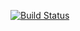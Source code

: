 [![Build Status](https://travis-ci.com/acreter/acvector.svg?branch=master)](https://travis-ci.com/acreter/acvector)
